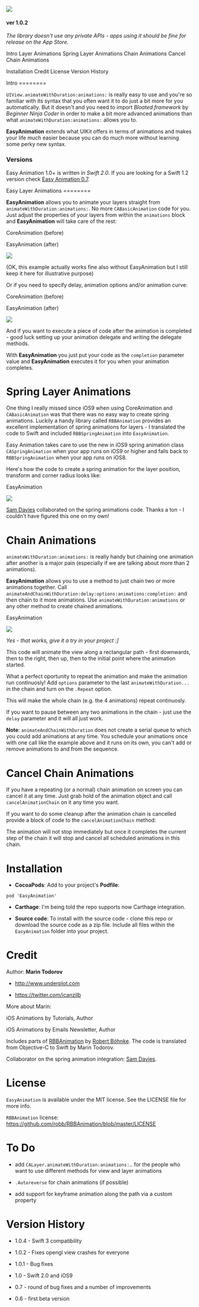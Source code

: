 ![](<etc/EA.png>)

#### ver 1.0.2

*The library doesn't use any private APIs - apps using it should be fine for
release on the App Store.*

Intro Layer Animations Spring Layer Animations Chain Animations Cancel Chain
Animations

Installation Credit License Version History

Intro ========

`UIView.animateWithDuration:animations:` is really easy to use and you're so
familiar with its syntax that you often want it to do just a bit more for you
automatically. But it doesn't and you need to import *Bloated.framework* by
*Beginner Ninja Coder* in order to make a bit more advanced animations than what
`animateWithDuration:animations:` allows you to.

**EasyAnimation** extends what UIKit offers in terms of animations and makes
your life much easier because you can do much more without learning some perky
new syntax.

### Versions

Easy Animation 1.0+ is written in *Swift 2.0*. If you are looking for a Swift
1.2 version check [Easy Animation
0.7](<https://github.com/icanzilb/EasyAnimation/releases/tag/0.7.0>).

Easy Layer Animations ========

**EasyAnimation** allows you to animate your layers straight from
`animateWithDuration:animations:`. No more `CABasicAnimation` code for you. Just
adjust the properties of your layers from within the `animations` block and
**EasyAnimation** will take care of the rest:

CoreAnimation (before)

EasyAnimation (after)

![](<etc/moveX.gif>)

(OK, this example actually works fine also without EasyAnimation but I still
keep it here for illustrative purpose)

Or if you need to specify delay, animation options and/or animation curve:

CoreAnimation (before)

EasyAnimation (after)

![](<etc/corners.gif>)

And if you want to execute a piece of code after the animation is completed -
good luck setting up your animation delegate and writing the delegate methods.

With **EasyAnimation** you just put your code as the `completion` parameter
value and **EasyAnimation** executes it for you when your animation completes.

# Spring Layer Animations

One thing I really missed since iOS9 when using CoreAnimation and
`CABasicAnimation` was that there was no easy way to create spring animations.
Luckily a handy library called `RBBAnimation` provides an excellent
implementation of spring animations for layers - I translated the code to Swift
and included `RBBSpringAnimation` into `EasyAnimation`.

Easy Animation takes care to use the new in iOS9 spring animation class
`CASpringAnimation` when your app runs on iOS9 or higher and falls back to
`RBBSpringAnimation` when your app runs on iOS8.

Here's how the code to create a spring animation for the layer position,
transform and corner radius looks like:

EasyAnimation

![](<etc/spring.gif>)

[Sam Davies](<https://github.com/sammyd>) collaborated on the spring animations
code. Thanks a ton - I couldn't have figured this one on my own!

# Chain Animations

`animateWithDuration:animations:` is really handy but chaining one animation
after another is a major pain (especially if we are talking about more than 2
animations).

**EasyAnimation** allows you to use a method to just chain two or more
animations together. Call
`animateAndChainWithDuration:delay:options:animations:completion:` and then
chain to it more animations. Use `animateWithDuration:animations` or any other
method to create chained animations.

EasyAnimation

![](<etc/chain.gif>)

*Yes - that works, give it a try in your project :]*

This code will animate the view along a rectangular path - first downwards, then
to the right, then up, then to the initial point where the animation started.

What a perfect oportunity to repeat the animation and make the animation run
continuosly! Add `options` parameter to the last `animateWithDuration...` in the
chain and turn on the `.Repeat` option.

This will make the whole chain (e.g. the 4 animations) repeat continuosly.

If you want to pause between any two animations in the chain - just use the
`delay` parameter and it will all just work.

**Note**: `animateAndChainWithDuration` does not create a serial queue to which
you could add animations at any time. You schedule your animations once with one
call like the example above and it runs on its own, you can't add or remove
animations to and from the sequence.

# Cancel Chain Animations

If you have a repeating (or a normal) chain animation on screen you can cancel
it at any time. Just grab hold of the animation object and call
`cancelAnimationChain` on it any time you want.

If you want to do some cleanup after the animation chain is cancelled provide a
block of code to the `cancelAnimationChain` method:

The animation will not stop immediately but once it completes the current step
of the chain it will stop and cancel all scheduled animations in this chain.

# Installation

-   **CocoaPods**: Add to your project's **Podfile**:

`pod 'EasyAnimation'`

-   **Carthage**: I'm being told the repo supports now Carthage integration.

-   **Source code**: To install with the source code - clone this repo or
    download the source code as a zip file. Include all files within the
    `EasyAnimation` folder into your project.

# Credit

Author: **Marin Todorov**

-   <http://www.underplot.com>

-   <https://twitter.com/icanzilb>

More about Marin:

iOS Animations by Tutorials, Author

iOS Animations by Emails Newsletter, Author

Includes parts of [RBBAnimation](<https://github.com/robb/RBBAnimation>) by
[Robert Böhnke](<https://github.com/robb>). The code is translated from
Objective-C to Swift by Marin Todorov.

Collaborator on the spring animation integration: [Sam
Davies](<https://github.com/sammyd>).

# License

`EasyAnimation` is available under the MIT license. See the LICENSE file for
more info.

`RBBAnimation` license:
<https://github.com/robb/RBBAnimation/blob/master/LICENSE>

# To Do

-   add `CALayer.animateWithDuration:animations:`.. for the people who want to
    use different methods for view and layer animations

-   `.Autoreverse` for chain animations (if possible)

-   add support for keyframe animation along the path via a custom property

# Version History

-   1.0.4 - Swift 3 compatibility

-   1.0.2 - Fixes opengl view crashes for everyone

-   1.0.1 - Bug fixes

-   1.0 - Swift 2.0 and iOS9

-   0.7 - round of bug fixes and a number of improvements

-   0.6 - first beta version
